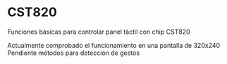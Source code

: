 # CST820
Funciones básicas para controlar panel táctil con chip CST820

Actualmente comprobado el funcionamiento en una pantalla de 320x240
Pendiente métodos para detección de gestos
